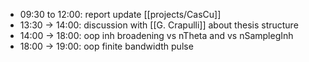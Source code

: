 - 09:30 to 12:00: report update [[projects/CasCu]]
- 13:30 -> 14:00: discussion with [[G. Crapulli]] about thesis structure
- 14:00 -> 18:00: oop inh broadening vs nTheta and vs nSamplegInh
- 18:00 -> 19:00: oop finite bandwidth pulse